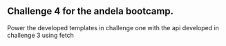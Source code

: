 ## Challenge 4 for the andela bootcamp.

Power the developed templates in challenge one with the api developed in challenge 3 using fetch